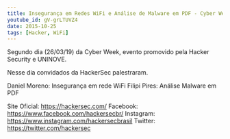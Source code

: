 ```yaml
---
title: Insegurança em Redes WiFi e Análise de Malware em PDF - Cyber Week - Hacker Security - 26/03/19
youtube_id: gV-grLTUVZ4
date: 2015-10-25
tags: [Hacker, WiFi]
---
```


Segundo dia (26/03/19) da Cyber Week, evento promovido pela Hacker Security e UNINOVE.

Nesse dia convidados da HackerSec palestraram.

Daniel Moreno: Insegurança em rede WiFi
Filipi Pires: Análise Malware em PDF

Site Oficial: https://hackersec.com/
Facebook: https://www.facebook.com/hackersecbr/
Instagram: https://www.instagram.com/hackersecbrasil
Twitter: https://twitter.com/hackersec
